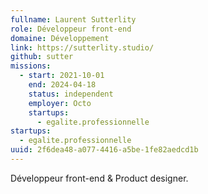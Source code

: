 ```yaml
---
fullname: Laurent Sutterlity
role: Développeur front-end
domaine: Développement
link: https://sutterlity.studio/
github: sutter
missions:
  - start: 2021-10-01
    end: 2024-04-18
    status: independent
    employer: Octo
    startups:
      - egalite.professionnelle
startups:
  - egalite.professionnelle
uuid: 2f6dea48-a077-4416-a5be-1fe82aedcd1b
---
```

Développeur front-end & Product designer.